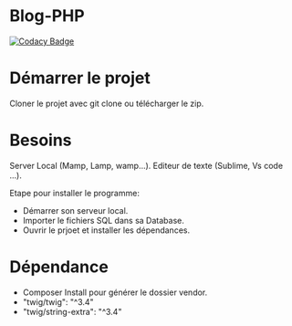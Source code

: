 # Blog-PHP

[![Codacy Badge](https://api.codacy.com/project/badge/Grade/4a342689926848a2a73c98bdd02a9558)](https://app.codacy.com/gh/k-saidou/Blog-PHP?utm_source=github.com&utm_medium=referral&utm_content=k-saidou/Blog-PHP&utm_campaign=Badge_Grade)

# Démarrer le projet
Cloner le projet avec git clone ou télécharger le zip.

# Besoins

Server Local (Mamp, Lamp, wamp...).
Editeur de texte (Sublime, Vs code ...).

Etape pour installer le programme:

- Démarrer son serveur local.
- Importer le fichiers SQL dans sa Database.
- Ouvrir le prjoet et installer les dépendances.


# Dépendance

- Composer Install pour générer le dossier vendor.
- "twig/twig": "^3.4"
- "twig/string-extra": "^3.4"
